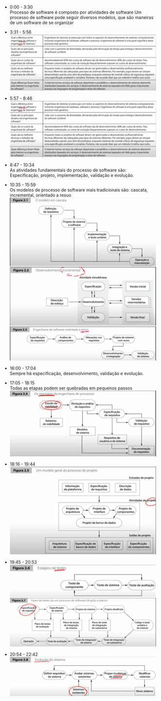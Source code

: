 - 0:00 - 3:30  
Processo de software é composto por atividades de software
Um processo de software pode seguir diversos modelos, que são
maneiras de um software de se organizar

- 3:31 - 5:56
![briefing](./images/Screenshot2.png)

- 5:57 - 8:46
![briefing](./images/Screenshot2.png)

- 8:47 - 10:34  
As atividades fundamentais do processo de software são:  
Especificação, projeto, implementação, validação e evolução.

- 10:35 - 15:59  
Os modelos de processo de software mais tradicionais são:
cascata, incremental, orientado a resuo
![briefing](./images/Screenshot3.png)
![briefing](./images/Screenshot4.png)
![briefing](./images/Screenshot5.png)

- 16:00 - 17:04  
Sempre há especificação, desenvolvimento, validação e evolução.

- 17:05 - 18:15  
Todas as etapas podem ser quebradas em pequenos passos
![briefing](./images/Screenshot6.png)

- 18:16 - 19:44
![briefing](./images/Screenshot7.png)

- 19:45 - 20:53
![briefing](./images/Screenshot8.png)
![briefing](./images/Screenshot9.png)

- 20:54 - 22:42
![briefing](./images/Screenshot10.png)